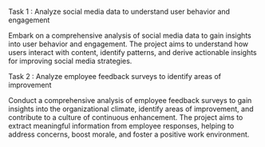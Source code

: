 
Task 1 : Analyze social media data to understand user behavior and
engagement

Embark on a comprehensive analysis of social media data to gain insights into user
behavior and engagement. The project aims to understand how users interact with
content, identify patterns, and derive actionable insights for improving social media
strategies.


Task 2 : Analyze employee feedback surveys to identify areas of
improvement

Conduct a comprehensive analysis of employee feedback surveys to gain insights
into the organizational climate, identify areas of improvement, and contribute to a
culture of continuous enhancement. The project aims to extract meaningful
information from employee responses, helping to address concerns, boost
morale, and foster a positive work environment.
